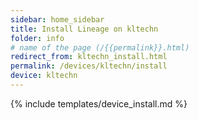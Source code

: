 ```yaml
---
sidebar: home_sidebar
title: Install Lineage on kltechn
folder: info
# name of the page (/{{permalink}}.html)
redirect_from: kltechn_install.html
permalink: /devices/kltechn/install
device: kltechn
---
```

{% include templates/device_install.md %}
